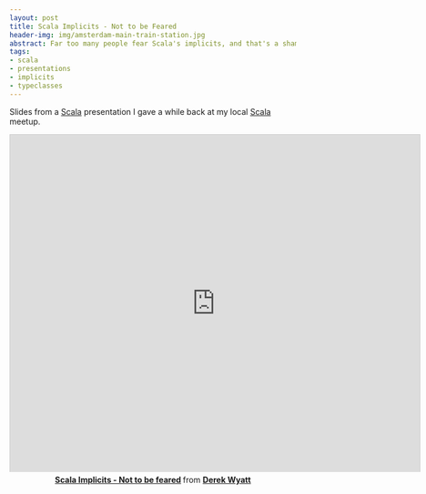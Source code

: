 ```yaml
---
layout: post
title: Scala Implicits - Not to be Feared
header-img: img/amsterdam-main-train-station.jpg
abstract: Far too many people fear Scala's implicits, and that's a shame.  Don't fear them - have a look at this presentation and heave a sigh of relief.
tags:
- scala
- presentations
- implicits
- typeclasses
---
```

Slides from a [Scala](http://scala-lang.org) presentation I gave a while back at my local [Scala](http://scala-lang.org) meetup.

<center><iframe src="http://www.slideshare.net/slideshow/embed_code/27040335" width="720" height="592" frameborder="0" marginwidth="0" marginheight="0" scrolling="no" style="border:1px solid #CCC;border-width:1px 1px 0;margin-bottom:5px" allowfullscreen> </iframe> <div style="margin-bottom:5px"> <strong> <a href="https://www.slideshare.net/DerekWyatt1/scala-implicits-not-to-be-feared" title="Scala Implicits - Not to be feared" target="_blank">Scala Implicits - Not to be feared</a> </strong> from <strong><a href="http://www.slideshare.net/DerekWyatt1" target="_blank">Derek Wyatt</a></strong> </div></center>

